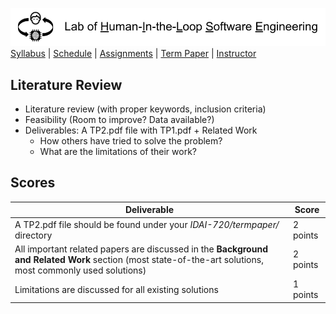[<img width=900 src="../img/title.png?raw=yes">](../README.md)   
[Syllabus](../README.md) |
[Schedule](../schedule.md) |
[Assignments](../assignments/README.md) |
[Term Paper](README.md) |
[Instructor](http://zhe-yu.github.io) 

## Literature Review

 - Literature review (with proper keywords, inclusion criteria)
 - Feasibility (Room to improve? Data available?)
 - Deliverables: A TP2.pdf file with TP1.pdf + Related Work
   + How others have tried to solve the problem?
   + What are the limitations of their work?


## Scores
 | Deliverable | Score |
 |------------|--------|
 | A TP2.pdf file should be found under your _IDAI-720/termpaper/_ directory | 2 points|
 | All important related papers are discussed in the **Background and Related Work** section (most state-of-the-art solutions, most commonly used solutions) | 2 points |
 | Limitations are discussed for all existing solutions | 1 points |
